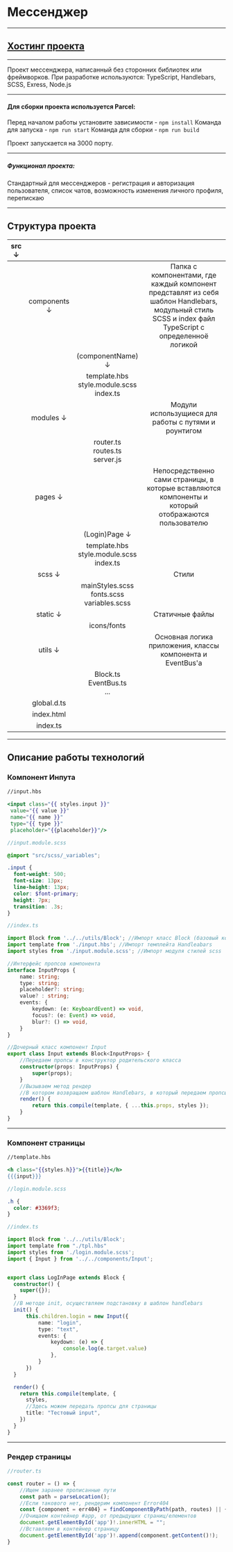 # Мессенджер
___
## [Хостинг проекта](https://middle-messenger-yandex-yandex.netlify.app/)
___
Проект мессенджера, написанный без сторонних библиотек или фреймворков.
При разработке используются: TypeScript, Handlebars, SCSS, Exress, Node.js
___
#### Для сборки проекта используется Parcel:

Перед началом работы установите зависимости - `npm install`
Команда для запуска - `npm run start`
Команда для сборки - `npm run build`

Проект запускается на 3000 порту.
___
##### Функционал проекта: 

Стандартный для мессенджеров - регистрация и авторизация пользователя, список чатов,
возможность изменения личного профиля, перепискаю
___

## Структура проекта

| src  ↓ |              |                                                             |                                                                                                                                                       |
|:------:|:------------:|:-----------------------------------------------------------:|:-----------------------------------------------------------------------------------------------------------------------------------------------------:|
|        | components ↓ |                                                             | Папка с компонентами, где каждый компонент представлят из себя шаблон Handlebars, модульный стиль SCSS и index файл TypeScript с определенноё логикой |
|        |              |                      (componentName) ↓                      |                                                                                                                                                       |
|        |              |     template.hbs <br/> style.module.scss<br/> index.ts      ||
|        |  modules ↓   |                                                             |                                                 Модули использущиеся для работы с путями и роунтигом                                                  |
|        |              |           router.ts<br/> routes.ts<br/> server.js           ||
|        |   pages  ↓   |                                                             |                          Непосредственно сами страницы, в которые вставляются компоненты и который отображаются пользователю                          |
|        |              |                        (Login)Page ↓                        |                                                                                                                                                       |
|        |              |     template.hbs <br/> style.module.scss<br/> index.ts      ||
|        |    scss ↓    |                                                             |                                                                         Стили                                                                         |
|        |              | mainStyles.scss   <br/>      fonts.scss<br/> variables.scss ||
|        |   static ↓   |                                                             |                                                                    Статичные файлы                                                                    |
|        |              |                         icons/fonts                         ||
|        |   utils ↓    |                                                             |                                              Основная логика приложения, классы компонента и EventBus'a                                               |
|        |              |             Block.ts<br/> EventBus.ts <br/> ...             ||
|        | global.d.ts  |                                                             ||
|        |  index.html  |                                                             ||
|        |   index.ts   |                                                             ||

___

## Описание работы технологий
### Компонент Инпута
``` handlebars
//input.hbs

<input class="{{ styles.input }}"
 value="{{ value }}" 
 name="{{ name }}" 
 type="{{ type }}" 
 placeholder="{{placeholder}}"/>
```

```scss
//input.module.scss

@import "src/scss/_variables";

.input {
  font-weight: 500;
  font-size: 13px;
  line-height: 13px;
  color: $font-primary;
  height: 7px;
  transition: .3s;
}
```
```ts
//index.ts

import Block from '../../utils/Block'; //Импорт класс Block (базовый компонент)
import template from './input.hbs'; //Импорт темплейта Handleabars
import styles from './input.module.scss'; //Импорт модуля стилей scss 

//Интерфейс пропсов компонента
interface InputProps {
    name: string;
    type: string;
    placeholder?: string;
    value? : string;
    events: {
        keydown: (e: KeyboardEvent) => void,
        focus?: (e: Event) => void,
        blur?: () => void,
    }
}

//Дочерный класс компонент Input 
export class Input extends Block<InputProps> {
    //Передаем пропсы в конструктор родительского класса
    constructor(props: InputProps) {
        super(props);
    }
    //Вызываем метод рендер
    //В котором возвращаем шаблон Handlebars, в который передаем пропсы и стили
    render() {
        return this.compile(template, { ...this.props, styles });
    }
}
```
___
### Компонент страницы

```handlebars
//template.hbs

<h class="{{styles.h}}">{{title}}</h>
{{{input}}}
```
```scss
//login.module.scss

.h {
  color: #3369f3;
}
```

```ts
//index.ts

import Block from '../../utils/Block';
import template from "./tpl.hbs"
import styles from './login.module.scss';
import { Input } from '../../components/Input';


export class LogInPage extends Block {
  constructor() {
    super({});
  }
  //В методе init, осуществляем подстановку в шаблон handlebars
  init() {
      this.children.login = new Input({
          name: "login",
          type: "text",
          events: {
              keydown: (e) => {
                  console.log(e.target.value)
              },
          }
      })
  }

  render() {
    return this.compile(template, {
      styles, 
      //Здесь можем передать пропсы для страницы
      title: "Тестовый input",
    })
  }
}
```
___
### Рендер страницы
```ts
//router.ts

const router = () => {
    //Ищем заранее прописанные пути
    const path = parseLocation();
    //Если такового нет, рендерим компонент Error404
    const {component = err404} = findComponentByPath(path, routes) || {};
    //Очищаем контейнер #app, от предыдущих страниц/елементов 
    document.getElementById('app')!.innerHTML = "";
    //Вставляем в контейнер страницу
    document.getElementById('app')!.append(component.getContent()!);
}
```